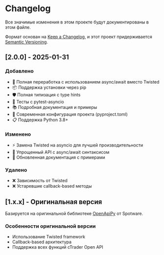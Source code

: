 # Changelog

Все значимые изменения в этом проекте будут документированы в этом файле.

Формат основан на [Keep a Changelog](https://keepachangelog.com/en/1.0.0/),
и этот проект придерживается [Semantic Versioning](https://semver.org/spec/v2.0.0.html).

## [2.0.0] - 2025-01-31

### Добавлено

- 🚀 Полная переработка с использованием async/await вместо Twisted
- 📦 Поддержка установки через pip
- 🛡️ Полная типизация с type hints
- 🧪 Тесты с pytest-asyncio
- 📚 Подробная документация и примеры
- 🔧 Современная конфигурация проекта (pyproject.toml)
- 📋 Поддержка Python 3.8+

### Изменено

- ⚡ Замена Twisted на asyncio для лучшей производительности
- 🔄 Упрощенный API с async/await синтаксисом
- 📝 Обновленная документация с примерами

### Удалено

- ❌ Зависимость от Twisted
- ❌ Устаревшие callback-based методы

## [1.x.x] - Оригинальная версия

Базируется на оригинальной библиотеке [OpenApiPy](https://github.com/spotware/OpenApiPy) от Spotware.

### Особенности оригинальной версии

- Использование Twisted framework
- Callback-based архитектура
- Поддержка всех функций cTrader Open API
